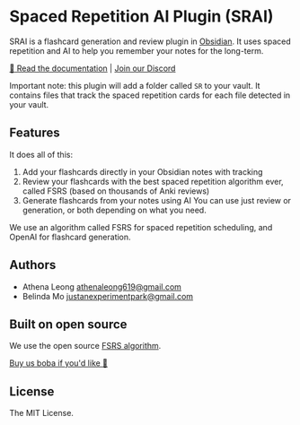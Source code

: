 # Spaced Repetition AI Plugin (SRAI)

SRAI is a flashcard generation and review plugin in [Obsidian](https://obsidian.md). It uses spaced repetition and AI to help you remember your notes for the long-term.

[🔗 Read the documentation](https://obsidian-spaced-repetition-ai.vercel.app/) | [Join our Discord](https://discord.gg/TRDrTESsK4)

Important note: this plugin will add a folder called `SR` to your vault. It contains files that track the spaced repetition cards for each file detected in your vault. 

## Features

It does all of this:

1. Add your flashcards directly in your Obsidian notes with tracking
2. Review your flashcards with the best spaced repetition algorithm ever, called FSRS (based on thousands of Anki reviews)
3. Generate flashcards from your notes using AI
You can use just review or generation, or both depending on what you need.

We use an algorithm called FSRS for spaced repetition scheduling, and OpenAI for flashcard generation.

## Authors

- Athena Leong <athenaleong619@gmail.com>
- Belinda Mo <justanexperimentpark@gmail.com>

## Built on open source

We use the open source [FSRS algorithm](https://github.com/open-spaced-repetition/ts-fsrs).

[Buy us boba if you'd like 🧋](https://buymeacoffee.com/obsidianlearn)

## License

The MIT License.


